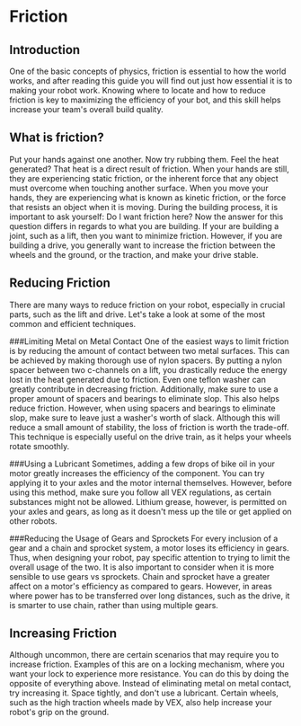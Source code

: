 Friction
 ========

 Introduction
   ------------
 One of the basic concepts of physics, friction is essential to how the world works, and after reading this guide you will find out just how essential it is to making your robot work. Knowing where to locate and how to reduce friction is key to maximizing the efficiency of your bot, and this skill helps increase your team's overall build quality.

 What is friction?
   --------------------
 Put your hands against one another. Now try rubbing them. Feel the heat generated? That heat is a direct result of friction. When your hands are still, they are experiencing static friction, or the inherent force that any object must overcome when touching another surface. When you move your hands, they are experiencing what is known as kinetic friction, or the force that resists an object when it is moving. During the building process, it is important to ask yourself: Do I want friction here? Now the answer for this question differs in regards to what you are building. If your are building a joint, such as a lift, then you want to minimize friction. However, if you are building a drive, you generally want to increase the friction between the wheels and the ground, or the traction, and make your drive stable.

 Reducing Friction
   -----------------
 There are many ways to reduce friction on your robot, especially in crucial parts, such as the lift and drive. Let's take a look at some of the most common and efficient techniques.

   ###Limiting Metal on Metal Contact
     One of the easiest ways to limit friction is by reducing the amount of contact between two metal surfaces. This can be achieved by making thorough use of nylon spacers. By putting a nylon spacer between two c-channels on a lift, you drastically reduce the energy lost in the heat generated due to friction. Even one teflon washer can greatly contribute in decreasing friction. Additionally, make sure to use a proper amount of spacers and bearings to eliminate slop. This also helps reduce friction. However, when using spacers and bearings to eliminate slop, make sure to leave just a washer's worth of slack. Although this will reduce a small amount of stability, the loss of friction is worth the trade-off. This technique is especially useful on the drive train, as it helps your wheels rotate smoothly.

   ###Using a Lubricant
     Sometimes, adding a few drops of bike oil in your motor greatly increases the efficiency of the component. You can try applying it to your axles and the motor internal themselves. However, before using this method, make sure you follow all VEX regulations, as certain substances might not be allowed. Lithium grease, however, is permitted on your axles and gears, as long as it doesn't mess up the tile or get applied on other robots.

   ###Reducing the Usage of Gears and Sprockets
      For every inclusion of a gear and a chain and sprocket system, a motor loses its efficiency in gears. Thus, when designing your robot, pay specific attention to trying to limit the overall usage of the two. It is also important to consider when it is more sensible to use gears vs sprockets. Chain and sprocket have a greater affect on a motor's efficiency as compared to gears. However, in areas where power has to be transferred over long distances, such as the drive, it is smarter to use chain, rather than using multiple gears.

 Increasing Friction
   -------------------
   Although uncommon, there are certain scenarios that may require you to increase friction. Examples of this are on a locking mechanism, where you want your lock to experience more resistance. You can do this by doing the opposite of everything above. Instead of eliminating metal on metal contact, try increasing it. Space tightly, and don't use a lubricant. Certain wheels, such as the high traction wheels made by VEX, also help increase your robot's grip on the ground. 
